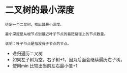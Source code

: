 # 二叉树的最小深度

```
给定一个二叉树，找出其最小深度。

最小深度是从根节点到最近叶子节点的最短路径上的节点数量。

说明：叶子节点是指没有子节点的节点。
```
* 递归遍历二叉树 
* 如果左子树为空，右子树+1，因为后面会继续遍历右子树。
* 使用min  比较出当前左右最小值+1

